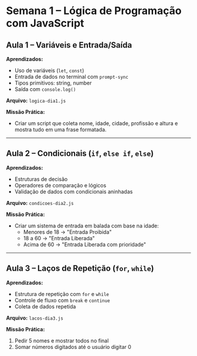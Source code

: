 # Semana 1 – Lógica de Programação com JavaScript

## Aula 1 – Variáveis e Entrada/Saída
**Aprendizados:**
- Uso de variáveis (`let`, `const`)
- Entrada de dados no terminal com `prompt-sync`
- Tipos primitivos: string, number
- Saída com `console.log()`

**Arquivo:** `logica-dia1.js`

**Missão Prática:**
- Criar um script que coleta nome, idade, cidade, profissão e altura e mostra tudo em uma frase formatada.

---

## Aula 2 – Condicionais (`if`, `else if`, `else`)
**Aprendizados:**
- Estruturas de decisão
- Operadores de comparação e lógicos
- Validação de dados com condicionais aninhadas

**Arquivo:** `condicoes-dia2.js`

**Missão Prática:**
- Criar um sistema de entrada em balada com base na idade:
  - Menores de 18 → "Entrada Proibida"
  - 18 a 60 → "Entrada Liberada"
  - Acima de 60 → "Entrada Liberada com prioridade"

---

## Aula 3 – Laços de Repetição (`for`, `while`)
**Aprendizados:**
- Estrutura de repetição com `for` e `while`
- Controle de fluxo com `break` e `continue`
- Coleta de dados repetida

**Arquivo:** `lacos-dia3.js`

**Missão Prática:**
1. Pedir 5 nomes e mostrar todos no final
2. Somar números digitados até o usuário digitar 0


